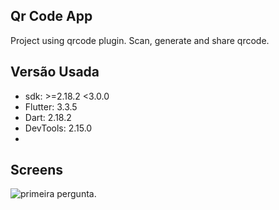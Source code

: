 ## Qr Code App

Project using qrcode plugin. Scan, generate and share qrcode.

## Versão Usada

- sdk: >=2.18.2 <3.0.0
- Flutter: 3.3.5
- Dart: 2.18.2
- DevTools: 2.15.0
-

## Screens

![primeira pergunta](./img/cor.png "Text to show on mouseover").
